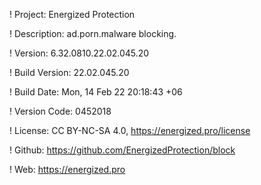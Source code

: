 ! Project: Energized Protection

! Description: ad.porn.malware blocking.

! Version: 6.32.0810.22.02.045.20

! Build Version: 22.02.045.20

! Build Date: Mon, 14 Feb 22 20:18:43 +06

! Version Code: 0452018

! License: CC BY-NC-SA 4.0, https://energized.pro/license

! Github: https://github.com/EnergizedProtection/block

! Web: https://energized.pro
